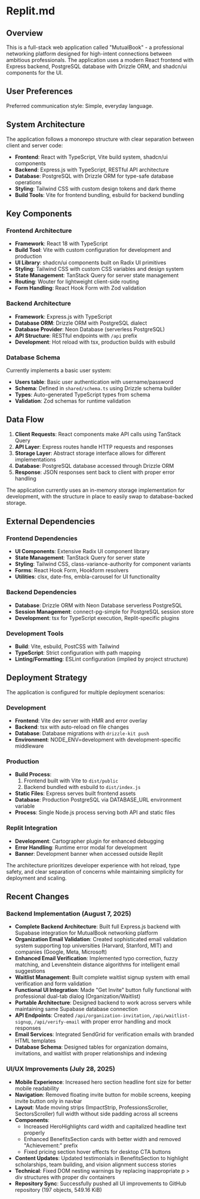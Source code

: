 # Replit.md

## Overview

This is a full-stack web application called "MutualBook" - a professional networking platform designed for high-intent connections between ambitious professionals. The application uses a modern React frontend with Express backend, PostgreSQL database with Drizzle ORM, and shadcn/ui components for the UI.

## User Preferences

Preferred communication style: Simple, everyday language.

## System Architecture

The application follows a monorepo structure with clear separation between client and server code:

- **Frontend**: React with TypeScript, Vite build system, shadcn/ui components
- **Backend**: Express.js with TypeScript, RESTful API architecture
- **Database**: PostgreSQL with Drizzle ORM for type-safe database operations
- **Styling**: Tailwind CSS with custom design tokens and dark theme
- **Build Tools**: Vite for frontend bundling, esbuild for backend bundling

## Key Components

### Frontend Architecture
- **Framework**: React 18 with TypeScript
- **Build Tool**: Vite with custom configuration for development and production
- **UI Library**: shadcn/ui components built on Radix UI primitives
- **Styling**: Tailwind CSS with custom CSS variables and design system
- **State Management**: TanStack Query for server state management
- **Routing**: Wouter for lightweight client-side routing
- **Form Handling**: React Hook Form with Zod validation

### Backend Architecture
- **Framework**: Express.js with TypeScript
- **Database ORM**: Drizzle ORM with PostgreSQL dialect
- **Database Provider**: Neon Database (serverless PostgreSQL)
- **API Structure**: RESTful endpoints with `/api` prefix
- **Development**: Hot reload with tsx, production builds with esbuild

### Database Schema
Currently implements a basic user system:
- **Users table**: Basic user authentication with username/password
- **Schema**: Defined in `shared/schema.ts` using Drizzle schema builder
- **Types**: Auto-generated TypeScript types from schema
- **Validation**: Zod schemas for runtime validation

## Data Flow

1. **Client Requests**: React components make API calls using TanStack Query
2. **API Layer**: Express routes handle HTTP requests and responses
3. **Storage Layer**: Abstract storage interface allows for different implementations
4. **Database**: PostgreSQL database accessed through Drizzle ORM
5. **Response**: JSON responses sent back to client with proper error handling

The application currently uses an in-memory storage implementation for development, with the structure in place to easily swap to database-backed storage.

## External Dependencies

### Frontend Dependencies
- **UI Components**: Extensive Radix UI component library
- **State Management**: TanStack Query for server state
- **Styling**: Tailwind CSS, class-variance-authority for component variants
- **Forms**: React Hook Form, Hookform resolvers
- **Utilities**: clsx, date-fns, embla-carousel for UI functionality

### Backend Dependencies
- **Database**: Drizzle ORM with Neon Database serverless PostgreSQL
- **Session Management**: connect-pg-simple for PostgreSQL session store
- **Development**: tsx for TypeScript execution, Replit-specific plugins

### Development Tools
- **Build**: Vite, esbuild, PostCSS with Tailwind
- **TypeScript**: Strict configuration with path mapping
- **Linting/Formatting**: ESLint configuration (implied by project structure)

## Deployment Strategy

The application is configured for multiple deployment scenarios:

### Development
- **Frontend**: Vite dev server with HMR and error overlay
- **Backend**: tsx with auto-reload on file changes
- **Database**: Database migrations with `drizzle-kit push`
- **Environment**: NODE_ENV=development with development-specific middleware

### Production
- **Build Process**: 
  1. Frontend built with Vite to `dist/public`
  2. Backend bundled with esbuild to `dist/index.js`
- **Static Files**: Express serves built frontend assets
- **Database**: Production PostgreSQL via DATABASE_URL environment variable
- **Process**: Single Node.js process serving both API and static files

### Replit Integration
- **Development**: Cartographer plugin for enhanced debugging
- **Error Handling**: Runtime error modal for development
- **Banner**: Development banner when accessed outside Replit

The architecture prioritizes developer experience with hot reload, type safety, and clear separation of concerns while maintaining simplicity for deployment and scaling.

## Recent Changes

### Backend Implementation (August 7, 2025)
- **Complete Backend Architecture**: Built full Express.js backend with Supabase integration for MutualBook networking platform
- **Organization Email Validation**: Created sophisticated email validation system supporting top universities (Harvard, Stanford, MIT) and companies (Google, Meta, Microsoft)
- **Enhanced Email Verification**: Implemented typo correction, fuzzy matching, and Levenshtein distance algorithms for intelligent email suggestions
- **Waitlist Management**: Built complete waitlist signup system with email verification and form validation
- **Functional UI Integration**: Made "Get Invite" button fully functional with professional dual-tab dialog (Organization/Waitlist)
- **Portable Architecture**: Designed backend to work across servers while maintaining same Supabase database connection
- **API Endpoints**: Created `/api/organization-invitation`, `/api/waitlist-signup`, `/api/verify-email` with proper error handling and mock responses
- **Email Services**: Integrated SendGrid for verification emails with branded HTML templates
- **Database Schema**: Designed tables for organization domains, invitations, and waitlist with proper relationships and indexing

### UI/UX Improvements (July 28, 2025)
- **Mobile Experience**: Increased hero section headline font size for better mobile readability
- **Navigation**: Removed floating invite button for mobile screens, keeping invite button only in navbar
- **Layout**: Made moving strips (ImpactStrip, ProfessionsScroller, SectorsScroller) full width without side padding across all screens
- **Components**: 
  - Increased HeroHighlights card width and capitalized headline text properly
  - Enhanced BenefitsSection cards with better width and removed "Achievement:" prefix
  - Fixed pricing section hover effects for desktop CTA buttons
- **Content Updates**: Updated testimonials in BenefitsSection to highlight scholarships, team building, and vision alignment success stories
- **Technical**: Fixed DOM nesting warnings by replacing inappropriate p > div structures with proper div containers
- **Repository Sync**: Successfully pushed all UI improvements to GitHub repository (197 objects, 549.16 KiB)